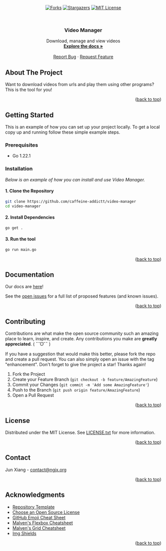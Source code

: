 <a name="readme-top"></a>



<!-- PROJECT SHIELDS -->
<div align="center">

  <a href="[forks-url]">[![Forks][forks-shield]][forks-url]</a>
  <a href="[stars-url]">[![Stargazers][stars-shield]][stars-url]</a>
  <a href="[license-url]">[![MIT License][license-shield]][license-url]</a>

</div>

<!-- PROJECT LOGO -->
<br />
<div align="center">
  <h3 align="center">Video Manager</h3>

  <p align="center">
    Download, manage and view videos
    <br />
    <a href=""><strong>Explore the docs »</strong></a>
    <br />
    <br />
    <a href="https://github.com/caffeine-addictt/video-manager/issues">Report Bug</a>
    ·
    <a href="https://github.com/caffeine-addictt/video-manager/issues">Request Feature</a>
  </p>
</div>



<!-- ABOUT THE PROJECT -->
## About The Project

Want to download videos from urls and play them using other programs? This is the tool for you!

<p align="right">(<a href="#readme-top">back to top</a>)</p>



<!-- GETTING STARTED -->
## Getting Started

This is an example of how you can set up your project locally.
To get a local copy up and running follow these simple example steps.

### Prerequisites

* Go 1.22.1

### Installation

_Below is an example of how you can install and use Video Manager._

#### 1. Clone the Repository

```sh
git clone https://github.com/caffeine-addictt/video-manager
cd video-manager
```

#### 2. Install Dependencies

```sh
go get .
```

#### 3. Run the tool

```sh
go run main.go
```

<p align="right">(<a href="#readme-top">back to top</a>)</p>



<!-- DOCS -->
## Documentation

Our docs are [here]({{PROJECT_DOCUMENTATION_URL}})!

See the [open issues](https://github.com/caffeine-addictt/video-manager/issues) for a full list of proposed features (and known issues).

<p align="right">(<a href="#readme-top">back to top</a>)</p>



<!-- CONTRIBUTING -->
## Contributing

Contributions are what make the open source community such an amazing place to learn, inspire, and create. Any contributions you make are **greatly appreciated**. ( ˶ˆᗜˆ˵ )

If you have a suggestion that would make this better, please fork the repo and create a pull request. You can also simply open an issue with the tag "enhancement".
Don't forget to give the project a star! Thanks again!

1. Fork the Project
2. Create your Feature Branch (`git checkout -b feature/AmazingFeature`)
3. Commit your Changes (`git commit -m 'Add some AmazingFeature'`)
4. Push to the Branch (`git push origin feature/AmazingFeature`)
5. Open a Pull Request

<p align="right">(<a href="#readme-top">back to top</a>)</p>



<!-- LICENSE -->
## License

Distributed under the MIT License. See [LICENSE.txt](./LICENSE.txt) for more information.

<p align="right">(<a href="#readme-top">back to top</a>)</p>



<!-- CONTACT -->
## Contact

Jun Xiang - [contact@ngjx.org](mailto:contact@ngjx.org)

<p align="right">(<a href="#readme-top">back to top</a>)</p>



<!-- ACKNOWLEDGMENTS -->
## Acknowledgments

* [Repository Template](https://github.com/caffeine-addictt/template)
* [Choose an Open Source License](https://choosealicense.com)
* [GitHub Emoji Cheat Sheet](https://www.webpagefx.com/tools/emoji-cheat-sheet)
* [Malven's Flexbox Cheatsheet](https://flexbox.malven.co/)
* [Malven's Grid Cheatsheet](https://grid.malven.co/)
* [Img Shields](https://shields.io)

<p align="right">(<a href="#readme-top">back to top</a>)</p>



<!-- MARKDOWN LINKS & IMAGES -->
<!-- https://www.markdownguide.org/basic-syntax/#reference-style-links -->
[forks-shield]: https://img.shields.io/github/forks/caffeine-addictt/video-manager.svg?style=for-the-badge
[forks-url]: https://github.com/caffeine-addictt/video-manager/network/members
[stars-shield]: https://img.shields.io/github/stars/caffeine-addictt/video-manager.svg?style=for-the-badge&color=yellow
[stars-url]: https://github.com/caffeine-addictt/video-manager/stargazers
[license-shield]: https://img.shields.io/github/license/caffeine-addictt/video-manager.svg?style=for-the-badge
[license-url]: https://github.com/caffeine-addictt/video-manager/blob/master/LICENSE.txt
